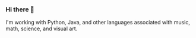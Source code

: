 ### Hi there 👋
I'm working with Python, Java, and other languages associated with music, math, science, and visual art.
<!--
**david-dunkley/david-dunkley** is a ✨ _special_ ✨ repository because its `README.md` (this file) appears on your GitHub profile.




